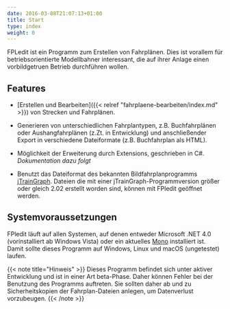 ```yaml
---
date: 2016-03-08T21:07:13+01:00
title: Start
type: index
weight: 0
---
```


FPLedit ist ein Programm zum Erstellen von Fahrplänen. Dies ist vorallem für betriebsorientierte Modellbahner interessant, die auf ihrer Anlage einen vorbildgetruen Betrieb durchführen wollen.

## Features
- [Erstellen und Bearbeiten]({{< relref "fahrplaene-bearbeiten/index.md" >}}) von Strecken und Fahrplänen.

- Generieren von unterschiedlichen Fahrplantypen, z.B. Buchfahrplänen oder Aushangfahrplänen (z.Zt. in Entwicklung) und anschließender Export in verschiedene Dateiformate (z.B. Buchfahrplan als HTML).

- Möglichkeit der Erweiterung durch Extensions, geschrieben in C#. *Dokumentation dazu folgt*

- Benutzt das Dateiformat des bekannten Bildfahrplanprogramms [jTrainGraph](http://kinzigtalbahn.bplaced.net/homepage/programme.html). Dateien die mit einer jTrainGraph-Programmversion größer oder gleich 2.02 erstellt worden sind, können mit FPledit geöffnet werden.

## Systemvoraussetzungen
FPledit läuft auf allen Systemen, auf denen entweder Microsoft .NET 4.0 (vorinstalliert ab Windows Vista) oder ein aktuelles [Mono](http://www.mono-project.com/) installiert ist. Damit sollte dieses Programm auf Windows, Linux und macOS (ungetestet) laufen.

{{< note title="Hinweis" >}}
Dieses Programm befindet sich unter aktiver Entwicklung und ist in einer Art beta-Phase. Daher können Fehler bei der Benutzung des Programms auftreten. Sie sollten daher ab und zu Sicherheitskopien der Fahrplan-Dateien anlegen, um Datenverlust vorzubeugen.
{{< /note >}}
